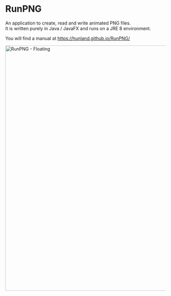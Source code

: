 # RunPNG
An application to create, read and write animated PNG files.  
It is written purely in Java / JavaFX and runs on a JRE 8 environment.

You will find a manual at https://hunland.github.io/RunPNG/

<img width="769" alt="RunPNG - Floating" src="https://user-images.githubusercontent.com/89574500/132107725-f5ac0803-4ac1-4b67-898f-59a73a8b9ffd.png">
